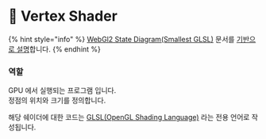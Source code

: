 # 🚿 Vertex Shader

{% hint style="info" %}
[WebGl2 State Diagram(Smallest GLSL)](https://webgl2fundamentals.org/webgl/lessons/resources/webgl-state-diagram.html?exampleId=smallest-glsl) 문서를 [기반으로 설명](undefined.md)합니다.
{% endhint %}

### 역할

GPU 에서 실행되는 프로그램 입니다.\
정점의 위치와 크기를 정의합니다.

해당 쉐이더에 대한 코드는 [GLSL(OpenGL Shading Language)](glsl.md) 라는 전용 언어로 작성됩니다.

